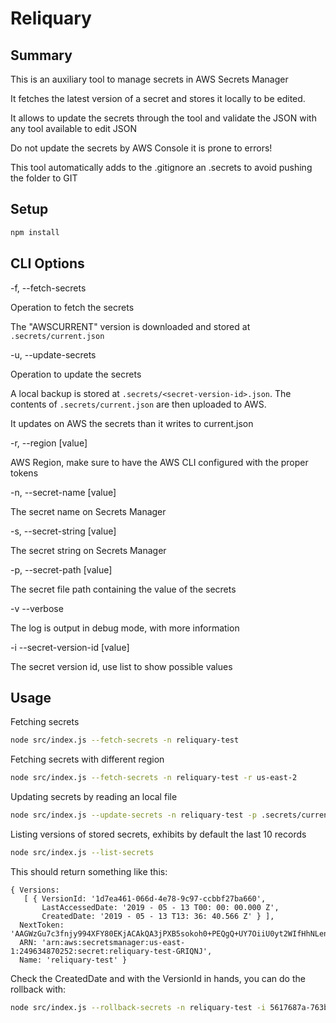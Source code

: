 # Reliquary

## Summary

This is an auxiliary tool to manage secrets in AWS Secrets Manager

It fetches the latest version of a secret and stores it locally to be edited.

It allows to update the secrets through the tool and validate the JSON with any tool available to edit JSON

Do not update the secrets by AWS Console it is prone to errors!

This tool automatically adds to the .gitignore an .secrets to avoid pushing the folder to GIT

## Setup
```sh
npm install
```

## CLI Options

-f, --fetch-secrets

Operation to fetch the secrets

The "AWSCURRENT" version is downloaded and stored at ` .secrets/current.json`


-u, --update-secrets

Operation to update the secrets

A local backup is stored at `.secrets/<secret-version-id>.json`. The contents of `.secrets/current.json` are then uploaded to AWS.

It updates on AWS the secrets than it writes to current.json

-r, --region [value]

AWS Region, make sure to have the AWS CLI configured with the proper tokens

-n, --secret-name [value]

The secret name on Secrets Manager

-s, --secret-string [value]

The secret string on Secrets Manager

-p, --secret-path [value]

The secret file path containing the value of the secrets

-v --verbose

The log is output in debug mode, with more information

-i --secret-version-id [value]

The secret version id, use list to show possible values

## Usage

Fetching secrets

```sh
node src/index.js --fetch-secrets -n reliquary-test
```

Fetching secrets with different region

```sh
node src/index.js --fetch-secrets -n reliquary-test -r us-east-2
```

Updating secrets by reading an local file

```sh
node src/index.js --update-secrets -n reliquary-test -p .secrets/current.json
```


Listing versions of stored secrets, exhibits by default the last 10 records

```sh
node src/index.js --list-secrets
```

This should return something like this:

```
{ Versions: 
   [ { VersionId: '1d7ea461-066d-4e78-9c97-ccbbf27ba660',
       LastAccessedDate: '2019 - 05 - 13 T00: 00: 00.000 Z',
       CreatedDate: '2019 - 05 - 13 T13: 36: 40.566 Z' } ],
  NextToken: 'AAGWzGu7c3fnjy994XFY80EKjACAkQA3jPXB5sokoh0+PEQgQ+UY7OiiU0yt2WIfHhNLenRUW7cy1X+okG6qkgsEBvqO3kxmm7tzq+awLyWUPVF4wbmXVYdxYHXyiMMzGlR884DfhX3uYJU35BAAAXTkB6pAu5c2U71zGAskNco34Ev1O7GBIPqV56qjBXpWp1n6AAIUDPxgdfz2CkzbN21ZPO48aHkA4OTAyZmriB26wTerot72pgLSS6ze+3RZzk0BdFU/jmXO54g3b/GQetQKBD2X2CCvUfu6zo92gaar',
  ARN: 'arn:aws:secretsmanager:us-east-1:249634870252:secret:reliquary-test-GRIQNJ',
  Name: 'reliquary-test' }
```

Check the CreatedDate and with the VersionId in hands, you can do the rollback with:

```bash
node src/index.js --rollback-secrets -n reliquary-test -i 5617687a-763b-4301-bb23-bda7dd49c3fe
```
